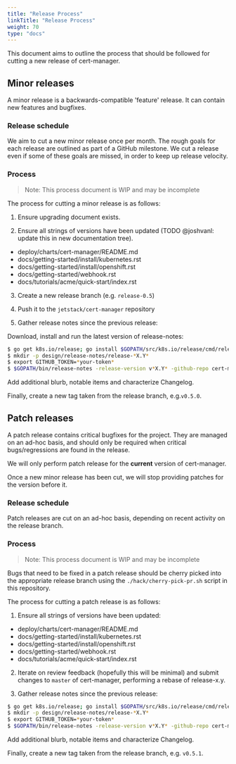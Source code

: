 ```yaml
---
title: "Release Process"
linkTitle: "Release Process"
weight: 70
type: "docs"
---
```


This document aims to outline the process that should be followed for cutting a
new release of cert-manager.

## Minor releases

A minor release is a backwards-compatible 'feature' release.  It can contain new
features and bugfixes.

### Release schedule

We aim to cut a new minor release once per month. The rough goals for each
release are outlined as part of a GitHub milestone. We cut a release even if
some of these goals are missed, in order to keep up release velocity.

### Process

> Note: This process document is WIP and may be incomplete

The process for cutting a minor release is as follows:

1. Ensure upgrading document exists.

2. Ensure all strings of versions have been updated (TODO @joshvanl: update this
   in new documentation tree).

- deploy/charts/cert-manager/README.md
- docs/getting-started/install/kubernetes.rst
- docs/getting-started/install/openshift.rst
- docs/getting-started/webhook.rst
- docs/tutorials/acme/quick-start/index.rst

3. Create a new release branch (e.g. `release-0.5`)

4. Push it to the `jetstack/cert-manager` repository

5. Gather release notes since the previous release:

Download, install and run the latest version of release-notes:

```bash
$ go get k8s.io/release; go install $GOPATH/src/k8s.io/release/cmd/release-notes/.
$ mkdir -p design/release-notes/release-*X.Y*
$ export GITHUB_TOKEN=*your-token*
$ $GOPATH/bin/release-notes -release-version v*X.Y* -github-repo cert-manager -github-org jetstack -requiredAuthor "" -start-sha=$(git rev-parse *X.Y-1.0*) -end-sha=$(git rev-parse HEAD) -output design/release-notes/release-*X.Y*/draft-release-notes.md
```
Add additional blurb, notable items and characterize Changelog.


Finally, create a new tag taken from the release branch, e.g.`v0.5.0`.

## Patch releases

A patch release contains critical bugfixes for the project.  They are managed on
an ad-hoc basis, and should only be required when critical bugs/regressions are
found in the release.

We will only perform patch release for the **current** version of cert-manager.

Once a new minor release has been cut, we will stop providing patches for the
version before it.

### Release schedule

Patch releases are cut on an ad-hoc basis, depending on recent activity on the
release branch.

### Process

> Note: This process document is WIP and may be incomplete

Bugs that need to be fixed in a patch release should be cherry picked into the
appropriate release branch using the `./hack/cherry-pick-pr.sh` script in this
repository.

The process for cutting a patch release is as follows:

1. Ensure all strings of versions have been updated:

- deploy/charts/cert-manager/README.md
- docs/getting-started/install/kubernetes.rst
- docs/getting-started/install/openshift.rst
- docs/getting-started/webhook.rst
- docs/tutorials/acme/quick-start/index.rst

2. Iterate on review feedback (hopefully this will be minimal) and submit
   changes to `master` of cert-manager, performing a rebase of release-x.y.

3. Gather release notes since the previous release:

```bash
$ go get k8s.io/release; go install $GOPATH/src/k8s.io/release/cmd/release-notes/.
$ mkdir -p design/release-notes/release-*X.Y*
$ export GITHUB_TOKEN=*your-token*
$ $GOPATH/bin/release-notes -release-version v*X.Y* -github-repo cert-manager -github-org jetstack -requiredAuthor "" -start-sha=$(git rev-parse *X.Y.Z-1*) -end-sha=$(git rev-parse release-*X.Y*) -output design/release-notes/release-*X.Y*/draft-release-notes-*Z*.md
```
Add additional blurb, notable items and characterize Changelog.

Finally, create a new tag taken from the release branch, e.g. `v0.5.1`.
